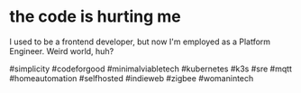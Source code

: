 # the code is hurting me

I used to be a frontend developer, but now I'm employed as a Platform Engineer. Weird world, huh?

#simplicity #codeforgood #minimalviabletech #kubernetes #k3s #sre #mqtt #homeautomation #selfhosted #indieweb #zigbee #womanintech

<!--
**whalecoiner/whalecoiner** is a ✨ _special_ ✨ repository because its `README.md` (this file) appears on your GitHub profile.

Here are some ideas to get you started:

- 🔭 I’m currently working on ...
- 🌱 I’m currently learning ...
- 👯 I’m looking to collaborate on ...
- 🤔 I’m looking for help with ...
- 💬 Ask me about ...
- 📫 How to reach me: ...
- 😄 Pronouns: ...
- ⚡ Fun fact: ...
-->
